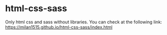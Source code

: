 # html-css-sass
Only html css and sass without libraries.
You can check at the following link:
https://milan1515.github.io/html-css-sass/index.html
